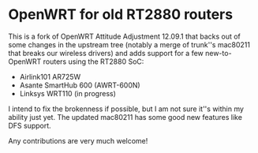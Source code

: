 OpenWRT for old RT2880 routers
==============================

This is a fork of OpenWRT Attitude Adjustment 12.09.1 that backs out of some
changes in the upstream tree (notably a merge of trunk''s mac80211 that breaks our
wireless drivers) and adds support for a few new-to-OpenWRT routers using the
RT2880 SoC:

- Airlink101 AR725W
- Asante SmartHub 600 (AWRT-600N)
- Linksys WRT110 (in progress)

I intend to fix the brokenness if possible, but I am not sure it''s within
my ability just yet. The updated mac80211 has some good new features like DFS
support.

Any contributions are very much welcome!
